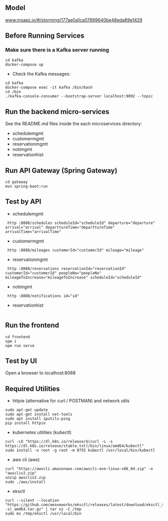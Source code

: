 # 

## Model
www.msaez.io/#/storming/177ae0a1ca07899640be48eda89e1429

## Before Running Services
### Make sure there is a Kafka server running
```
cd kafka
docker-compose up
```
- Check the Kafka messages:
```
cd kafka
docker-compose exec -it kafka /bin/bash
cd /bin
./kafka-console-consumer --bootstrap-server localhost:9092 --topic
```

## Run the backend micro-services
See the README.md files inside the each microservices directory:

- schedulemgmt
- customermgmt
- reservationmgmt
- notimgmt
- reservationhist


## Run API Gateway (Spring Gateway)
```
cd gateway
mvn spring-boot:run
```

## Test by API
- schedulemgmt
```
 http :8088/schedules scheduleId="scheduleId" departure="departure" arrival="arrival" departtureTime="departtureTime" arrivalTime="arrivalTime" 
```
- customermgmt
```
 http :8088/mileages customerId="customerId" mileage="mileage" 
```
- reservationmgmt
```
 http :8088/reservations reservationId="reservationId" customerId="customerId" peopleNo="peopleNo" mileageToIncrease="mileageToIncrease" scheduleId="scheduleId" 
```
- notimgmt
```
 http :8088/notifications id="id" 
```
- reservationhist
```
```


## Run the frontend
```
cd frontend
npm i
npm run serve
```

## Test by UI
Open a browser to localhost:8088

## Required Utilities

- httpie (alternative for curl / POSTMAN) and network utils
```
sudo apt-get update
sudo apt-get install net-tools
sudo apt install iputils-ping
pip install httpie
```

- kubernetes utilities (kubectl)
```
curl -LO "https://dl.k8s.io/release/$(curl -L -s https://dl.k8s.io/release/stable.txt)/bin/linux/amd64/kubectl"
sudo install -o root -g root -m 0755 kubectl /usr/local/bin/kubectl
```

- aws cli (aws)
```
curl "https://awscli.amazonaws.com/awscli-exe-linux-x86_64.zip" -o "awscliv2.zip"
unzip awscliv2.zip
sudo ./aws/install
```

- eksctl 
```
curl --silent --location "https://github.com/weaveworks/eksctl/releases/latest/download/eksctl_$(uname -s)_amd64.tar.gz" | tar xz -C /tmp
sudo mv /tmp/eksctl /usr/local/bin
```


